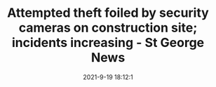 ---
"title": "Attempted theft foiled by security cameras on construction site; incidents increasing - St George News"
"date": "2021-9-19 18:12:1"
"feed_name": "GOOGLENEWSCONSTRUCTION"
"feed_website": "https://news.google.com/search?q=construction%2Bincident&hl=en-US&gl=US&ceid=US:en"
"feed_rss": "https://news.google.com/rss/search?q=construction%2Bincident&hl=en-US&gl=US&ceid=US:en"
"link": "https://www.stgeorgeutah.com/news/archive/2021/09/19/cgb-attempted-theft-foiled-by-security-cameras-on-construction-site-incidents-increasing/"
"file": "_posts/2021-1-1-e864548970a22af5d6b14d07a9791ff75d08d8c4.md"
"accident": "1"
"drilling": "0"
"dead": "0"
"injured": "0"
"where": "unknown site"
---